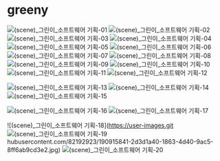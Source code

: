# greeny

![(scene)_그린이_소프트웨어 기획-01](https://user-images.githubusercontent.com/82192923/190915775-fb776e2b-a9d9-49fb-980c-b95619dc5daa.jpg)
![(scene)_그린이_소프트웨어 기획-02](https://user-images.githubusercontent.com/82192923/190915779-61e89ee4-fe29-4ee7-b63a-47d8ee86b53e.jpg)
![(scene)_그린이_소프트웨어 기획-03](https://user-images.githubusercontent.com/82192923/190915783-0fd0bfc7-330c-424a-a6d6-07741744e548.jpg)
![(scene)_그린이_소프트웨어 기획-04](https://user-images.githubusercontent.com/82192923/190915785-0738c425-2485-4156-84e8-e38ca6b7bd0a.jpg)
![(scene)_그린이_소프트웨어 기획-05](https://user-images.githubusercontent.com/82192923/190915788-5cc35eea-98c7-4fc9-8422-f42cfacd0a01.jpg)
![(scene)_그린이_소프트웨어 기획-06](https://user-images.githubusercontent.com/82192923/190915790-087c4992-eb6d-413a-989d-990be5f9eced.jpg)
![(scene)_그린이_소프트웨어 기획-07](https://user-images.githubusercontent.com/82192923/190915792-51a04d92-524a-446f-b595-2fdc056d6c20.jpg)
![(scene)_그린이_소프트웨어 기획-08](https://user-images.githubusercontent.com/82192923/190915796-885575b1-168a-495d-91e6-7d8ea26ea668.jpg)
![(scene)_그린이_소프트웨어 기획-09](https://user-images.githubusercontent.com/82192923/190915805-89b21a9d-21d1-499e-8015-c0877aae9483.jpg)
![(scene)_그린이_소프트웨어 기획-10](https://user-images.githubusercontent.com/82192923/190915807-fc323523-5a11-4541-baab-2e1ecec4e05a.jpg)
![(scene)_그린이_소프트웨어 기획-11](https://user-images.githubusercontent.com/82192923/190915811-b693c08a-f010-4c4e-882f-cc7c9b71e167.jpg)
![(scene)_그린이_소프트웨어 기획-12](https://user-images.githubusercontent.com/82192923/190915813-50fb0620-507d-45d6-96e1-11391764ae9c.jpg)

![(scene)_그린이_소프트웨어 기획-13](https://user-images.githubusercontent.com/82192923/190915820-6bf299e7-63f5-4a2f-ab83-cadf35253ee8.jpg)
![(scene)_그린이_소프트웨어 기획-14](https://user-images.githubusercontent.com/82192923/190915823-d5415927-de89-4c5d-b595-5db4b4991f9e.jpg)
![(scene)_그린이_소프트웨어 기획-15](https://user-images.githubusercontent.com/82192923/190915720-02e999d8-9448-41cf-9d9c-427018e1e254.jpg)

![(scene)_그린이_소프트웨어 기획-16](https://user-images.githubusercontent.com/82192923/190915834-9508e0c1-9038-47d8-af3b-4b61e8dd3dd3.jpg)
![(scene)_그린이_소프트웨어 기획-17](https://user-images.githubusercontent.com/82192923/190915836-ba4ae12d-d825-4248-91f9-18d456ab2fe4.jpg)

![(scene)_그린이_소프트웨어 기획-18](https://user-images.git
![(scene)_그린이_소프트웨어 기획-19](https://user-images.githubusercontent.com/82192923/190915846-cbe917e8-ca4a-481d-8c9f-8cbdb28914d3.jpg)
hubusercontent.com/82192923/190915841-2d3d1a40-1863-4d40-9ac5-8ff6ab9cd3e2.jpg)
![(scene)_그린이_소프트웨어 기획-20](https://user-images.githubusercontent.com/82192923/190915853-0c4ec891-7f3a-423c-8aee-e2c0e5d407e0.jpg)
